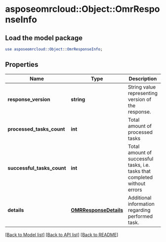# asposeomrcloud::Object::OmrResponseInfo

## Load the model package
```perl
use asposeomrcloud::Object::OmrResponseInfo;
```

## Properties
Name | Type | Description | Notes
------------ | ------------- | ------------- | -------------
**response_version** | **string** | String value representing version of the response. | [optional] 
**processed_tasks_count** | **int** | Total amount of processed tasks | 
**successful_tasks_count** | **int** | Total amount of successful tasks, i.e. tasks that completed without errors | 
**details** | [**OMRResponseDetails**](OMRResponseDetails.md) | Additional information regarding performed task. | [optional] 

[[Back to Model list]](../README.md#documentation-for-models) [[Back to API list]](../README.md#documentation-for-api-endpoints) [[Back to README]](../README.md)


